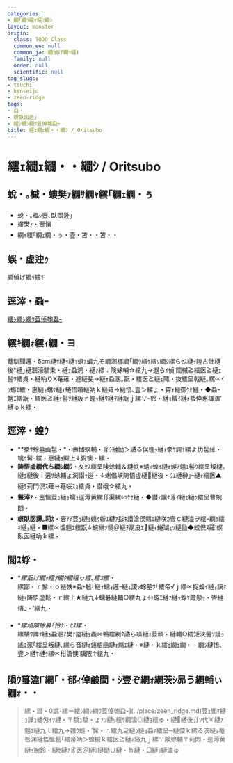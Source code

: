 ```yaml
---
categories:
- 繝｢繝ｳ繧ｹ繧ｿ繝ｼ
layout: monster
origin:
  class: TODO_Class
  common_en: null
  common_ja: 繝偵げ繝ｩ繧ｷ
  family: null
  order: null
  scientific: null
tag_slugs:
- tsuchi
- henseiju
- zeen-ridge
tags:
- 蝨・
- 螟臥函迯｣
- 繧ｼ繝ｼ繝ｳ荳倬匏蝨ｰ
title: 繧ｪ繝ｪ繝・・繝ｼ / Oritsubo
---
```


# 繧ｪ繝ｪ繝・・繝ｼ / Oritsubo

## 蛻・｡槭・螻樊ｧ繝ｻ繝ｬ繧｢繝ｪ繝・ぅ
- 蛻・｡橸ｼ壼､臥函迯｣
- 螻樊ｧ・壼悄
- 繝ｬ繧｢繝ｪ繝・ぅ・壺・笘・・笘・・

## 蜈・虚迚ｩ
繝偵げ繝ｩ繧ｷ

## 逕滓・蝨ｰ
[繧ｼ繝ｼ繝ｳ荳倬匏蝨ｰ](../place/zeen_ridge.md)

## 繧ｷ繝ｫ繧ｨ繝・ヨ
菴馴聞邏・5cm縺ｻ縺ｩ縺ｮ螟ｧ蝙九そ繝溷梛繝｢繝ｳ繧ｹ繧ｿ繝ｼ縲らｾｽ縺ｯ隍占牡縺後°縺｣縺溷濠騾乗・縺ｮ蝨溯・縺ｧ縲∵険蜍輔☆繧九→遐らｲ偵′闊槭≧繧医≧縺ｪ髻ｳ繧貞・縺吶りΧ菴薙・遽縺斐→縺ｫ蝨溷｡翫・繧医≧縺ｪ陬・抜繧呈戟縺｡縲∝ｲｩ蝣ｴ繧・惠縺ｮ蟷ｹ縺ｨ蜷悟喧縺吶ｋ縺薙→縺悟､壹＞縲ょ・霄ｫ縺御ｹｾ縺・◆蝨ｰ魑ｴ繧翫・繧医≧縺ｪ髻ｿ縺阪ｒ蟶ｯ縺ｳ縺ｦ縺翫ｊ縲∵ｰ鈴・縺ｮ蜑ｲ縺ｫ蟄伜惠諢溘′縺ゅｋ縲・

## 逕滓・蝗ｳ
- **豢ｻ蜍墓凾髢・*・壽悃螟輔・豸ｼ縺励＞譎る俣蟶ｯ縺ｫ豢ｻ諤ｧ縲よ仂髢薙・蟯ｩ髯ｰ繧・惠縺ｮ陬上↓貎懊・縲・
- **陦悟虚繝代ち繝ｼ繝ｳ**・夂ｾｽ繧呈険蜍輔＆縺帙※蜻ｨ蝗ｲ縺ｫ蜈ｱ魑ｴ髻ｳ繧呈叛縺｡縺ｪ縺後ｉ遘ｻ蜍輔ょ渕譛ｬ逧・↓蜊倡峡陦悟虚縺縺後・ｳｴ縺榊｣ｰ縺ｫ繧医▲縺ｦ莉門倶ｽ薙→菴咲ｽｮ繧貞・譛峨☆繧九・
- **鬟滓ｧ**・壼慍荳ｭ縺ｮ蠕ｮ逕溽黄縲∬渠縲∽ｹｾ縺・◆譛ｨ讓ｹ豸ｲ縺ｪ縺ｩ繧呈曹蜿悶・
- **螟臥函譚｡莉ｶ**・壼ｱｱ荳ｭ縺ｮ蟯ｩ蝣ｴ縺ｧ髟ｷ譛滄俣魑ｴ縺咲ｶ壹￠縺溘ヲ繧ｰ繝ｩ繧ｷ縺ｮ縺・■縲∝慍魑ｴ繧翫↓蜿榊ｿ懊＠縺ｦ鬲皮ｴ縺ｨ蜷瑚ｪｿ縺励◆蛟倶ｽ薙′螟臥函縺吶ｋ縲・

## 閭ｽ蜉・
- **縲翫げ繝ｩ繧ｦ繝ｳ繝峨ヮ繧､繧ｺ縲・*  
縲鄙・ｒ髴・ｏ縺帙※蝨ｰ髱｢縺ｫ蠕ｮ邏ｰ縺ｪ謖ｯ蜍墓ｳ｢繧帝√ｊ縲∝捉蝗ｲ縺ｮ謨ｵ縺ｮ陦悟虚鬆・ｒ繧上★縺九↓蠕碁縺輔○繧九ょｲｩ蝣ｴ縺ｧ縺ｯ蜉ｹ譫懃ｯ・峇縺悟ｺ・′繧九・

- **縲頑険蜍募｢怜ｹ・ｾｽ縲・*  
縲蜻ｳ譁ｹ縺ｮ蝨溷ｱ樊ｧ謚縺ｮ螽∝鴨繧剃ｸ譎ら噪縺ｫ荳頑・縺輔○繧矩浹髻ｿ謾ｯ謠ｴ豕｢繧呈叛縺､縲ら音縺ｫ蜷梧凾縺ｫ魑ｴ縺・※縺・ｋ繧ｪ繝ｪ繝・・繝ｼ縺悟､壹＞縺ｻ縺ｩ縲∝柑譫懊′驥阪↑繧九・

## 隕ｳ蟇溘Γ繝｢・郁ｨ倬鹸閠・ｼ壹ぞ繝ｫ繝茨ｼ昴う繝輔ぃ繝ｫ・・
> 縲・譛・0譌･縲ー繧ｼ繝ｼ繝ｳ荳倬匏蝨ｰ](../place/zeen_ridge.md)荳ｭ閻ｹ縺ｮ譁ｭ蟠匁ｲｿ縺・〒驕ｭ驕・ょｧｿ縺ｯ繧ｻ繝溘◎縺ｮ繧ゅ・縺縺後∬ｿ代￥縺ｧ魑ｴ縺九ｌ繧九→雜ｳ蜈・′髴・∴繧九⊇縺ｩ縺ｮ蝨ｧ繧呈─縺倥ｋ縲る浹縺ｮ菴咎渊縺悟慍髱｢繧帝吶＞蝗槭ｋ繧医≧縺ｫ谿九ｊ縲∵険蜍輔〒莉悶・逕溽黄縺ｮ豌鈴・縺ｾ縺ｧ豸医＠縺ｦ縺励∪縺・ｈ縺・□縺｣縺溘ゅ
